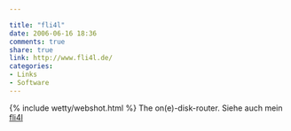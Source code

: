 ```yaml
---

title: "fli4l"
date: 2006-06-16 18:36
comments: true
share: true
link: http://www.fli4l.de/
categories: 
- Links
- Software
---
```

{% include wetty/webshot.html %} The on(e)-disk-router. Siehe auch mein [fli4l](/fli4l/index.html)

